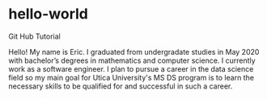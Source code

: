 # hello-world
Git Hub Tutorial

Hello! My name is Eric. I graduated from undergradate studies in May 2020 with bachelor’s degrees in mathematics and computer science. I currently work as a software engineer. I plan to pursue a career in the data science field so my main goal for Utica University's MS DS program is to learn the necessary skills to be qualified for and successful in such a career.
